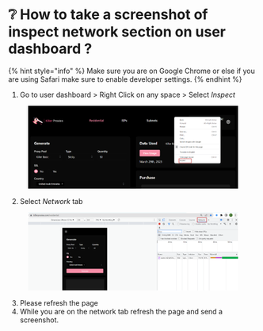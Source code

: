 # ❔ How to take a screenshot of inspect network section on user dashboard ?

{% hint style="info" %}
Make sure you are on Google Chrome or else if you are using Safari make sure to enable developer settings.
{% endhint %}

1. Go to user dashboard > Right Click on any space > Select _Inspect_

<figure><img src="../.gitbook/assets/x.png" alt=""><figcaption></figcaption></figure>

2. Select _Network_ tab

<figure><img src="../.gitbook/assets/y (1).png" alt=""><figcaption></figcaption></figure>

3. Please refresh the page
4. While you are on the network tab refresh the page and send a screenshot.

